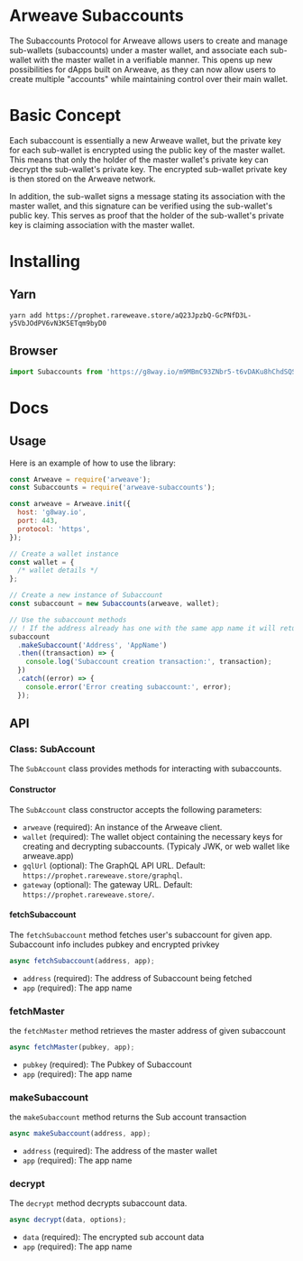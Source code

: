 # Arweave Subaccounts

The Subaccounts Protocol for Arweave allows users to create and manage sub-wallets (subaccounts) under a master wallet, and associate each sub-wallet with the master wallet in a verifiable manner. This opens up new possibilities for dApps built on Arweave, as they can now allow users to create multiple "accounts" while maintaining control over their main wallet.

# Basic Concept

Each subaccount is essentially a new Arweave wallet, but the private key for each sub-wallet is encrypted using the public key of the master wallet. This means that only the holder of the master wallet's private key can decrypt the sub-wallet's private key. The encrypted sub-wallet private key is then stored on the Arweave network.

In addition, the sub-wallet signs a message stating its association with the master wallet, and this signature can be verified using the sub-wallet's public key. This serves as proof that the holder of the sub-wallet's private key is claiming association with the master wallet.

# Installing

## Yarn

```
yarn add https://prophet.rareweave.store/aQ23JpzbQ-GcPNfD3L-y5VbJOdPV6vN3K5ETqm9byD0
```

## Browser

```js
import Subaccounts from 'https://g8way.io/m9MBmC93ZNbr5-t6vDAKu8hChdSQSMqHOWMIwHZQryU/data.js';
```

# Docs

## Usage

Here is an example of how to use the library:

```js
const Arweave = require('arweave');
const Subaccounts = require('arweave-subaccounts');

const arweave = Arweave.init({
  host: 'g8way.io',
  port: 443,
  protocol: 'https',
});

// Create a wallet instance
const wallet = {
  /* wallet details */
};

// Create a new instance of Subaccount
const subaccount = new Subaccounts(arweave, wallet);

// Use the subaccount methods
// ! If the address already has one with the same app name it will return previously created one
subaccount
  .makeSubaccount('Address', 'AppName')
  .then((transaction) => {
    console.log('Subaccount creation transaction:', transaction);
  })
  .catch((error) => {
    console.error('Error creating subaccount:', error);
  });
```

## API

### Class: SubAccount

The `SubAccount` class provides methods for interacting with subaccounts.

#### Constructor

The `SubAccount` class constructor accepts the following parameters:

- `arweave` (required): An instance of the Arweave client.
- `wallet` (required): The wallet object containing the necessary keys for creating and decrypting subaccounts. (Typicaly JWK, or web wallet like arweave.app)
- `gqlUrl` (optional): The GraphQL API URL. Default: `https://prophet.rareweave.store/graphql`.
- `gateway` (optional): The gateway URL. Default: `https://prophet.rareweave.store/`.

#### fetchSubaccount

The `fetchSubaccount` method fetches user's subaccount for given app. Subaccount info includes pubkey and encrypted privkey

```javascript
async fetchSubaccount(address, app);
```

- `address` (required): The address of Subaccount being fetched
- `app` (required): The app name

### fetchMaster

the `fetchMaster` method retrieves the master address of given subaccount

```js
async fetchMaster(pubkey, app);
```

- `pubkey` (required): The Pubkey of Subaccount
- `app` (required): The app name

### makeSubaccount

the `makeSubaccount` method returns the Sub account transaction

```js
async makeSubaccount(address, app);
```

- `address` (required): The address of the master wallet
- `app` (required): The app name

### decrypt

The `decrypt` method decrypts subaccount data.

```js
async decrypt(data, options);
```

- `data` (required): The encrypted sub account data
- `app` (required): The app name
